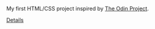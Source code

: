 My first HTML/CSS project inspired by [The Odin Project](http://www.theodinproject.com/web-development-101/html-css).

[Details](http://htmlpreview.github.io/?https://github.com/Cedricgc/playground/blob/master/The%20Odin%20Project/google-homepage/index.html)